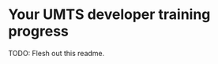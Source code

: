 Your UMTS developer training progress
=====================================

TODO: Flesh out this readme.
